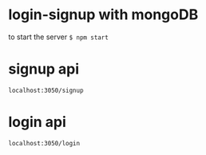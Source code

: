 # login-signup with mongoDB

to start the server 
`$ npm start`

# signup api

`localhost:3050/signup`


# login api

`localhost:3050/login`